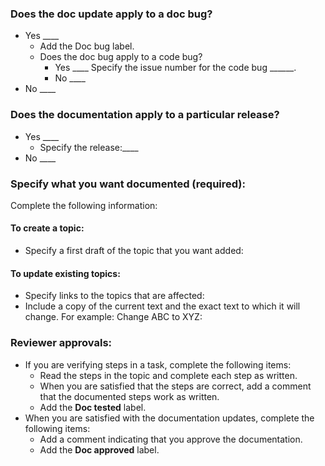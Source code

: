 ### Does the doc update apply to a doc bug? 
- Yes ____
  - Add the Doc bug label.
  - Does the doc bug apply to a code bug?
     - Yes ____ Specify the issue number for the code bug ______.
     - No  ____
- No ____

### Does the documentation apply to a particular release?
- Yes ____
  - Specify the release:____
- No  ____

### Specify what you want documented (required):
Complete the following information:

#### To create a topic:
- Specify a first draft of the topic that you want added:
#### To update existing topics:
- Specify links to the topics that are affected:
- Include a copy of the current text and the exact text to which it will change. For example: Change ABC to XYZ:

### Reviewer approvals:
- If you are verifying steps in a task, complete the following items:
  - Read the steps in the topic and complete each step as written.
  - When you are satisfied that the steps are correct, add a comment that the documented steps work as written.
  - Add the **Doc tested** label.
- When you are satisfied with the documentation updates, complete the following items:
  - Add a comment indicating that you approve the documentation.
  - Add the **Doc approved** label.

